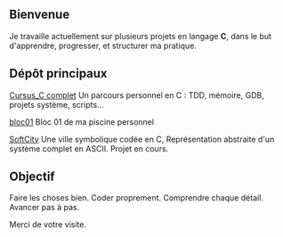 ## Bienvenue

Je travaille actuellement sur plusieurs projets en langage **C**, dans le but d'apprendre, progresser, et structurer ma pratique.

## Dépôt principaux

[Cursus_C complet](https://github.com/sislash/-Cours-complet-en-C-piscine-42-amelioree-TDD-GDB-projets-systeme-scripts-de-test-Manuel)
Un parcours personnel en C : TDD, mémoire, GDB, projets système, scripts...

[bloc01](https://github.com/sislash/bloc01)
Bloc 01 de ma piscine personnel

[SoftCity](https://github.com/sislash/softcity)
Une ville symbolique codée en C, Représentation abstraite d'un système complet en ASCII. Projet en cours.

## Objectif

Faire les choses bien.
Coder proprement.
Comprendre chaque détail.
Avancer pas à pas.

Merci de votre visite.
